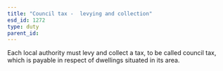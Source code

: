 ```yaml
---
title: "Council tax -  levying and collection"
esd_id: 1272
type: duty
parent_id:  
---
```


Each local authority must levy and collect a tax, to be called council tax, which is payable in respect of dwellings situated in its area.

